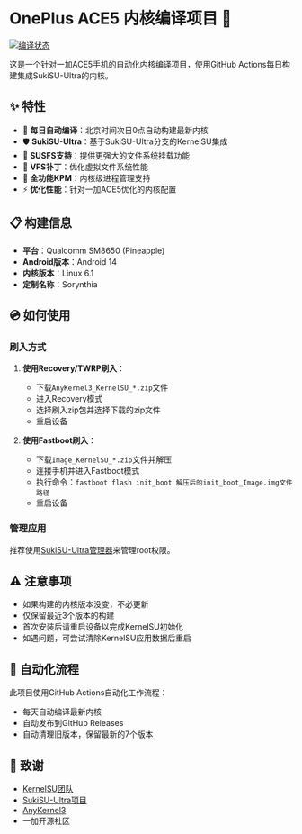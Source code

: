 # OnePlus ACE5 内核编译项目 🚀

[![编译状态](https://github.com/Sorynthia/OnePlus_ACE5_Kernel_Compilation/actions/workflows/Build-SukiSU.yml/badge.svg)](https://github.com/Sorynthia/OnePlus_ACE5_Kernel_Compilation/actions/workflows/Build-SukiSU.yml)

这是一个针对一加ACE5手机的自动化内核编译项目，使用GitHub Actions每日构建集成SukiSU-Ultra的内核。

## ✨ 特性

- 🔄 **每日自动编译**：北京时间次日0点自动构建最新内核
- 🛡️ **SukiSU-Ultra**：基于SukiSU-Ultra分支的KernelSU集成
- 📁 **SUSFS支持**：提供更强大的文件系统挂载功能
- 🔧 **VFS补丁**：优化虚拟文件系统性能
- 📱 **全功能KPM**：内核级进程管理支持
- ⚡ **优化性能**：针对一加ACE5优化的内核配置

## 📋 构建信息

- **平台**：Qualcomm SM8650 (Pineapple)
- **Android版本**：Android 14
- **内核版本**：Linux 6.1
- **定制名称**：Sorynthia

## 💿 如何使用

### 刷入方式

1. **使用Recovery/TWRP刷入**：
   - 下载`AnyKernel3_KernelSU_*.zip`文件
   - 进入Recovery模式
   - 选择刷入zip包并选择下载的zip文件
   - 重启设备

2. **使用Fastboot刷入**：
   - 下载`Image_KernelSU_*.zip`文件并解压
   - 连接手机并进入Fastboot模式
   - 执行命令：`fastboot flash init_boot 解压后的init_boot_Image.img文件路径`
   - 重启设备

### 管理应用

推荐使用[SukiSU-Ultra管理器](https://github.com/ShirkNeko/SukiSU-Ultra/releases)来管理root权限。

## ⚠️ 注意事项

- 如果构建的内核版本没变，不必更新
- 仅保留最近3个版本的构建
- 首次安装后请重启设备以完成KernelSU初始化
- 如遇问题，可尝试清除KernelSU应用数据后重启

## 🔄 自动化流程

此项目使用GitHub Actions自动化工作流程：
- 每天自动编译最新内核
- 自动发布到GitHub Releases
- 自动清理旧版本，保留最新的7个版本

## 🙏 致谢

- [KernelSU团队](https://github.com/tiann/KernelSU)
- [SukiSU-Ultra项目](https://github.com/ShirkNeko/SukiSU-Ultra)
- [AnyKernel3](https://github.com/osm0sis/AnyKernel3)
- 一加开源社区
